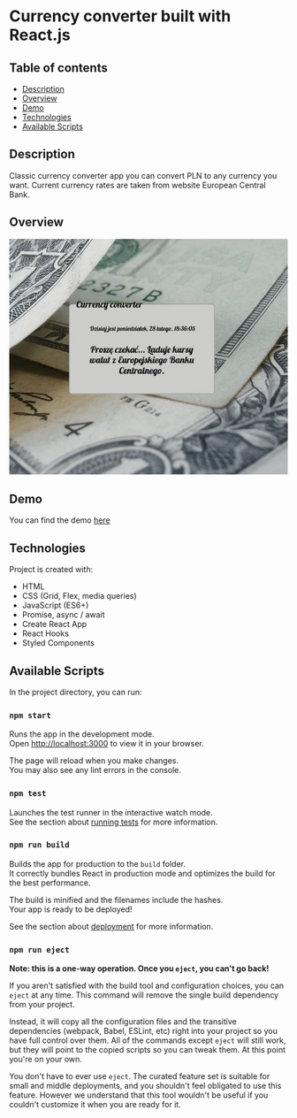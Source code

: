# Currency converter built with React.js

## Table of contents
* [Description](#description)
* [Overview](#overview)
* [Demo](#demo)
* [Technologies](#technologies)
* [Available Scripts](#available-scripts)

## Description

Classic currency converter app you can convert PLN to any currency you want.
Current currency rates are taken from website European Central Bank.

## Overview
<img src="demo.gif" alt="Welcome gif" width="600">

## Demo

You can find the demo [here](https://palarczykenterprises.com/currency-converter-react/)

## Technologies

Project is created with:

- HTML
- CSS (Grid, Flex, media queries)
- JavaScript (ES6+)
- Promise, async / await
- Create React App
- React Hooks
- Styled Components

## Available Scripts

In the project directory, you can run:

### `npm start`

Runs the app in the development mode.\
Open [http://localhost:3000](http://localhost:3000) to view it in your browser.

The page will reload when you make changes.\
You may also see any lint errors in the console.

### `npm test`

Launches the test runner in the interactive watch mode.\
See the section about [running tests](https://facebook.github.io/create-react-app/docs/running-tests) for more information.

### `npm run build`

Builds the app for production to the `build` folder.\
It correctly bundles React in production mode and optimizes the build for the best performance.

The build is minified and the filenames include the hashes.\
Your app is ready to be deployed!

See the section about [deployment](https://facebook.github.io/create-react-app/docs/deployment) for more information.

### `npm run eject`

**Note: this is a one-way operation. Once you `eject`, you can't go back!**

If you aren't satisfied with the build tool and configuration choices, you can `eject` at any time. This command will remove the single build dependency from your project.

Instead, it will copy all the configuration files and the transitive dependencies (webpack, Babel, ESLint, etc) right into your project so you have full control over them. All of the commands except `eject` will still work, but they will point to the copied scripts so you can tweak them. At this point you're on your own.

You don't have to ever use `eject`. The curated feature set is suitable for small and middle deployments, and you shouldn't feel obligated to use this feature. However we understand that this tool wouldn't be useful if you couldn't customize it when you are ready for it.
